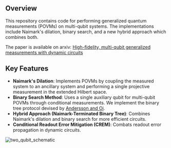 ## Overview
This repository contains code for performing generalized quantum measurements (POVMs) on multi-qubit systems. The implementations include Naimark's dilation, binary search, and a new hybrid approach which combines both. 

The paper is available on arxiv: [High-fidelity, multi-qubit generalized measurements with dynamic circuits](https://arxiv.org/abs/2312.14087)

## Key Features
- **Naimark's Dilation**: Implements POVMs by coupling the measured system to an ancillary system and performing a single projective measurement in the extended Hilbert space.
- **Binary Search Method**: Uses a single auxiliary qubit for multi-qubit POVMs through conditional measurements. We implement the binary tree protocol devised by [Andersson and Oi](https://arxiv.org/abs/0712.2665).
- **Hybrid Approach (Naimark-Terminated Binary Tree)**: Combines Naimark's dilation and binary search for more efficient circuits.
- **Conditional Readout Error Mitigation (CREM)**: Combats readout error propagation in dynamic circuits.


![two_qubit_schematic](https://github.com/ibm-q-collaboration/qamp-generalized-measurements/assets/63845272/90c7ae76-05cc-4848-b9b1-8ec31d315f63)
